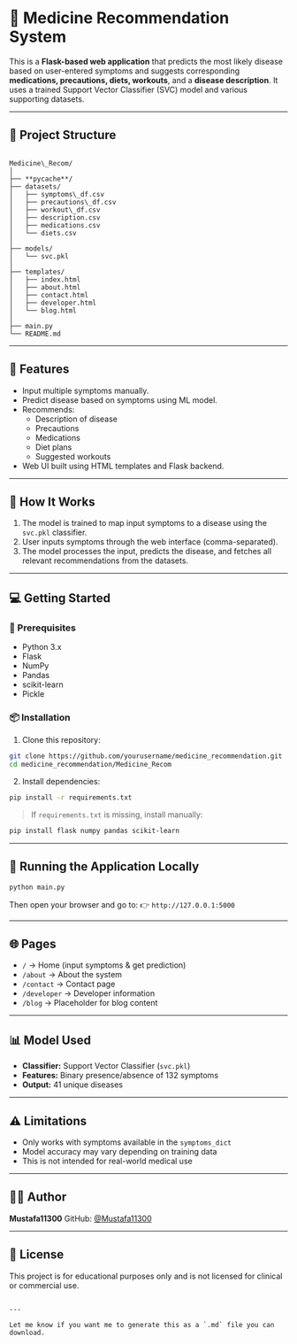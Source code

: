 
# 🧠 Medicine Recommendation System

This is a **Flask-based web application** that predicts the most likely disease based on user-entered symptoms and suggests corresponding **medications, precautions, diets, workouts**, and a **disease description**. It uses a trained Support Vector Classifier (SVC) model and various supporting datasets.

---

## 📂 Project Structure

```

Medicine\_Recom/
│
├── **pycache**/
├── datasets/
│   ├── symptoms\_df.csv
│   ├── precautions\_df.csv
│   ├── workout\_df.csv
│   ├── description.csv
│   ├── medications.csv
│   └── diets.csv
│
├── models/
│   └── svc.pkl
│
├── templates/
│   ├── index.html
│   ├── about.html
│   ├── contact.html
│   ├── developer.html
│   └── blog.html
│
├── main.py
└── README.md

````

---

## 🚀 Features

- Input multiple symptoms manually.
- Predict disease based on symptoms using ML model.
- Recommends:
  - Description of disease
  - Precautions
  - Medications
  - Diet plans
  - Suggested workouts
- Web UI built using HTML templates and Flask backend.

---

## 🧪 How It Works

1. The model is trained to map input symptoms to a disease using the `svc.pkl` classifier.
2. User inputs symptoms through the web interface (comma-separated).
3. The model processes the input, predicts the disease, and fetches all relevant recommendations from the datasets.

---

## 💻 Getting Started

### 🔧 Prerequisites

- Python 3.x
- Flask
- NumPy
- Pandas
- scikit-learn
- Pickle

### 📦 Installation

1. Clone this repository:

```bash
git clone https://github.com/yourusername/medicine_recommendation.git
cd medicine_recommendation/Medicine_Recom
````

2. Install dependencies:

```bash
pip install -r requirements.txt
```

> If `requirements.txt` is missing, install manually:

```bash
pip install flask numpy pandas scikit-learn
```

---

## 🏃 Running the Application Locally

```bash
python main.py
```

Then open your browser and go to:
👉 `http://127.0.0.1:5000`

---

## 🌐 Pages

* `/` → Home (input symptoms & get prediction)
* `/about` → About the system
* `/contact` → Contact page
* `/developer` → Developer information
* `/blog` → Placeholder for blog content

---

## 📊 Model Used

* **Classifier:** Support Vector Classifier (`svc.pkl`)
* **Features:** Binary presence/absence of 132 symptoms
* **Output:** 41 unique diseases

---

## ⚠️ Limitations

* Only works with symptoms available in the `symptoms_dict`
* Model accuracy may vary depending on training data
* This is not intended for real-world medical use

---

## 🙋‍♂️ Author

**Mustafa11300**
GitHub: [@Mustafa11300](https://github.com/Mustafa11300)

---

## 📝 License

This project is for educational purposes only and is not licensed for clinical or commercial use.

```

---

Let me know if you want me to generate this as a `.md` file you can download.
```
